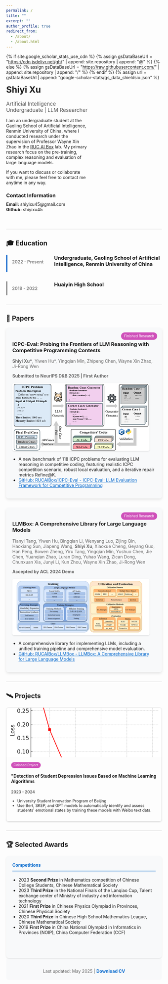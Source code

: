 ```yaml
---
permalink: /
title: ""
excerpt: ""
author_profile: true
redirect_from: 
  - /about/
  - /about.html
---
```


{% if site.google_scholar_stats_use_cdn %}
{% assign gsDataBaseUrl = "https://cdn.jsdelivr.net/gh/" | append: site.repository | append: "@" %}
{% else %}
{% assign gsDataBaseUrl = "https://raw.githubusercontent.com/" | append: site.repository | append: "/" %}
{% endif %}
{% assign url = gsDataBaseUrl | append: "google-scholar-stats/gs_data_shieldsio.json" %}



<span class='anchor' id='about-me'></span>

<div class="profile-container" style="display: flex; align-items: flex-start; margin-bottom: 40px;">   <div class="profile-content" style="flex: 1;">     <h1 style="margin-top: 0;">Shiyi Xu</h1>     <p style="font-size: 1.2em; color: #555; margin-bottom: 15px;">Artificial Intelligence Undergraduate | LLM Researcher</p>     <p>I am an undergraduate student at the Gaoling School of Artificial Intelligence, Renmin University of China, where I conducted research under the supervision of Professor Wayne Xin Zhao in the <a href="http://aibox.ruc.edu.cn/" target="_blank">RUC AI Box</a> lab. My primary research focus on the pre-training, complex reasoning and evaluation of large language models.</p>     <p>If you want to discuss or collaborate with me, please feel free to contact me anytime in any way.</p>


<div style="margin-top: 20px;">
  <h3 style="margin-bottom: 10px;">Contact Information</h3>
  <ul style="list-style-type: none; padding-left: 0; margin-top: 0;">
    <li>  <strong>Email:</strong> shiyixu45@gmail.com</li>
    <li>  <strong>Github:</strong> shiyixu45</li>
  </ul>
</div>


  </div>  <div class="profile-image" style="flex: 0 0 200px; margin-left: 40px;">    <!-- Profile photo placeholder -->    <!-- <img src="images/profile.jpg" alt="Shiyi Xu" style="width: 100%; border-radius: 50%; border: 3px solid #0066cc;"> -->  </div> </div> <div class="section-divider" style="border-top: 2px solid #eaeaea; margin: 30px 0;"></div>

<span class='anchor' id='education'></span>
## 🎓 Education



<div class="education-container">
  <div class="education-item" style="display: flex; margin-bottom: 30px; border-left: 4px solid #0066cc; padding-left: 15px;">
    <div style="flex: 1; margin-right: 20px;">
      <p style="font-weight: bold; color: #888;">2022 - Present</p>
    </div>
    <div style="flex: 3;">
      <h3 style="margin-top: 0;">Undergraduate, Gaoling School of Artificial Intelligence, Renmin University of China</h3>
    </div>
  </div>
  <div class="education-item" style="display: flex; margin-bottom: 30px; border-left: 4px solid #888; padding-left: 15px;">
    <div style="flex: 1; margin-right: 20px;">
      <p style="font-weight: bold; color: #888;">2019 - 2022</p>
    </div>
    <div style="flex: 3;">
      <h3 style="margin-top: 0;">Huaiyin High School</h3>
    </div>
  </div>
</div>
<div class="section-divider" style="border-top: 2px solid #eaeaea; margin: 30px 0;"></div>

<span class='anchor' id='research-experience'></span>
## 🔬 Papers

<div class="research-container">

  <!-- Current Research -->
  <!-- <div class="research-item" style="margin-bottom: 30px; border-radius: 8px; overflow: hidden; box-shadow: 0 4px 8px rgba(0,0,0,0.1);">
    <div style="background-color: #f8f9fa; padding: 20px; position: relative;">
      <span style="position: absolute; top: 15px; right: 15px; background-color: #ff6b6b; color: white; padding: 5px 10px; border-radius: 15px; font-size: 0.8em;">Current Research</span>
      <h3>AMS Data Synthesis Technology Based on Autoregressive Architecture</h3>
      <p style="color: #666;"><strong>2025.04 - Present</strong></p>
      <div style="display: flex; flex-wrap: wrap; margin-top: 15px; align-items: center;">
        <div style="flex: 1; min-width: 200px; margin-right: 20px; margin-bottom: 15px;">
          <img src="images/autoregressive.png" alt="Autoregressive graph generation" style="width: 100%; border-radius: 5px; box-shadow: 0 2px 4px rgba(0,0,0,0.1);">
        </div>
        <div style="flex: 2; min-width: 300px;">
          <ul style="padding-left: 20px; margin-top: 0;">
            <li>Researching autoregressive architecture-based circuit graph generation methods to address AMS circuit data scarcity</li>
            <li>Developing techniques to automatically generate circuit topologies that comply with design specifications</li>
            <li>Applied for Beijing Natural Science Foundation (Undergraduate "Qiyan" Program)</li>
          </ul>
        </div>
      </div>
    </div>
  </div> -->

  <!-- Ongoing Research -->
  <!-- <div class="research-item" style="margin-bottom: 30px; border-radius: 8px; overflow: hidden; box-shadow: 0 4px 8px rgba(0,0,0,0.1);">
    <div style="background-color: #f8f9fa; padding: 20px; position: relative;">
      <span style="position: absolute; top: 15px; right: 15px; background-color: #4dabf7; color: white; padding: 5px 10px; border-radius: 15px; font-size: 0.8em;">Ongoing Research</span>
      <h3>Transferable Parasitic Estimation via Graph Contrastive Learning and Label Rebalancing in AMS Circuits</h3>
      <p style="color: #666;"><strong>2025.01 - 2025.04</strong></p>
      <div style="display: flex; flex-wrap: wrap; margin-top: 15px; align-items: center;">
        <div style="flex: 1; min-width: 200px; margin-right: 20px; margin-bottom: 15px;">
          <img src="images/fig-workflow.png" alt="Circuit GCL" style="width: 100%; border-radius: 5px; box-shadow: 0 2px 4px rgba(0,0,0,0.1);">
        </div>
        <div style="flex: 2; min-width: 300px;">
          <ul style="padding-left: 20px; margin-top: 0;">
            <li>Researched parasitic parameter extraction algorithms for analog/mixed-signal circuits</li>
            <li>Explored knowledge transfer challenges across different circuit types using graph contrastive learning and balanced loss functions</li>
            <li>Submitted research as first student author to ICCAD 2025</li>
            <li><a href="https://github.com/ShenShan123/CircuitGCL" style="color: #0066cc;">GitHub: ShenShan123/CircuitGCL - Initial version of CircuitGCL</a></li>
          </ul>
        </div>
      </div>
    </div>
  </div> -->

  <!-- International Exchange -->
  <div class="research-item" style="margin-bottom: 30px; border-radius: 8px; overflow: hidden; box-shadow: 0 4px 8px rgba(0,0,0,0.1);">
    <div style="background-color: #f8f9fa; padding: 20px; position: relative;">
      <span style="position: absolute; top: 15px; right: 15px; background-color:rgb(207, 81, 186); color: white; padding: 5px 10px; border-radius: 15px; font-size: 0.8em;">Finished Research</span>
      <h3>ICPC-Eval: Probing the Frontiers of LLM Reasoning with Competitive Programming Contests</h3>
      <p style="color: #666;"><strong>Shiyi Xu*</strong>, Yiwen Hu*, Yingqian Min, Zhipeng Chen, Wayne Xin Zhao, Ji-Rong Wen</p>
      <p style="color: #666;"><strong>Submitted to NeurIPS D&B 2025 | First Author</strong></p>
      <div style="display: flex; flex-wrap: wrap; margin-top: 15px; align-items: center;">
        <div style="flex: 1; min-width: 200px; margin-right: 20px; margin-bottom: 15px;">
          <img src="images\ICPC-Eval.png" alt="ICPC-Eval" style="width: 100%; border-radius: 5px; box-shadow: 0 2px 4px rgba(0,0,0,0.1);">
        </div>
        <div style="flex: 2; min-width: 300px;">
          <ul style="padding-left: 20px; margin-top: 0;">
            <li>A new benchmark of 118 ICPC problems for evaluating LLM reasoning in competitive coding, featuring realistic ICPC competition scenario, robust local evaluation, and a iterative repair metrics Refine@K.</li>
            <!-- <li>Proposed a novel evaluation metric, <strong>Refine@K</strong>, to measure a model's ability to iteratively repair code based on execution feedback, better simulating realistic problem-solving scenarios.</li>
            <li>Designed a robust pipeline that leverages LLMs to automatically synthesize diverse and challenging test cases, enabling efficient and accessible local evaluation.</li> -->
            <li><a href="https://github.com/RUCAIBox/ICPC-Eval" style="color: #0066cc;">GitHub: RUCAIBox/ICPC-Eval - ICPC-Eval: LLM Evaluation Framework for Competitive Programming</a></li>
          </ul>
        </div>
      </div>
    </div>
  </div>

  <!-- Open Source -->
  <div class="research-item" style="margin-bottom: 30px; border-radius: 8px; overflow: hidden; box-shadow: 0 4px 8px rgba(0,0,0,0.1);">
    <div style="background-color: #f8f9fa; padding: 20px; position: relative;">
      <!-- <span style="position: absolute; top: 15px; right: 15px; background-color: #fcc419; color: white; padding: 5px 10px; border-radius: 15px; font-size: 0.8em;">Open Source</span> -->
      <span style="position: absolute; top: 15px; right: 15px; background-color: rgb(207, 81, 186); color: white; padding: 5px 10px; border-radius: 15px; font-size: 0.8em;">Finished Research</span>
      <h3>LLMBox: A Comprehensive Library for Large Language Models</h3>
      <p style="color: #666;">Tianyi Tang, Yiwen Hu, Bingqian Li, Wenyang Luo, Zijing Qin, Haoxiang Sun, Jiapeng Wang, <strong>Shiyi Xu</strong>, Xiaoxue Cheng, Geyang Guo, Han Peng, Bowen Zheng, Yiru Tang, Yingqian Min, Yushuo Chen, Jie Chen, Yuanqian Zhao, Luran Ding, Yuhao Wang, Zican Dong, Chunxuan Xia, Junyi Li, Kun Zhou, Wayne Xin Zhao, Ji-Rong Wen</p>
      <p style="color: #666;"><strong>Accepted by ACL 2024 Demo</strong></p>
      <div style="display: flex; flex-wrap: wrap; margin-top: 15px; align-items: center;">
        <div style="flex: 1; min-width: 200px; margin-right: 20px; margin-bottom: 15px;">
          <img src="images/LLMBox.png" alt="LLMBox" style="width: 100%; border-radius: 5px; box-shadow: 0 2px 4px rgba(0,0,0,0.1);">
        </div>
        <div style="flex: 2; min-width: 300px;">
          <ul style="padding-left: 20px; margin-top: 0;">
            <li>A comprehensive library for implementing LLMs, including a unified training pipeline and comprehensive model evaluation.</li>
            <li><a href="https://github.com/RUCAIBox/LLMBox" style="color: #0066cc;">GitHub: RUCAIBox/LLMBox - LLMBox: A Comprehensive Library for Large Language Models</a></li>
          </ul>
        </div>
      </div>
    </div>
  </div>

</div>

<div class="section-divider" style="border-top: 2px solid #eaeaea; margin: 30px 0;"></div>

<span class='anchor' id='projects'></span>
## 🛰️ Projects

<div class="projects-container" style="display: grid; grid-template-columns: repeat(auto-fill, minmax(300px, 1fr)); gap: 20px; margin-bottom: 30px;">
    <!-- Project 1 -->
    <div class="project-card" style="border: 1px solid #ddd; border-radius: 8px; overflow: hidden; box-shadow: 0 2px 4px rgba(0,0,0,0.1); height: 100%; display: flex; flex-direction: column;">
        <div style="height: 160px; overflow: hidden;">
            <img src="images/Depression.png" alt="Depression" style="width: 100%; height: 100%; object-fit: cover;">
        </div>
        <div style="padding: 15px; flex-grow: 1; display: flex; flex-direction: column;">
            <div>
                <span style="background-color: rgb(207, 81, 186); color: white; padding: 3px 8px; border-radius: 12px; font-size: 0.75em;">Finished Project</span>
                <h4>"Detection of Student Depression Issues Based on Machine Learning Algorithms</h4>
                <p style="color: #666; font-size: 0.9em;"><strong>2023 - 2024</strong></p>
            </div>
            <ul style="font-size: 0.9em; padding-left: 20px; margin-top: auto;">
                <li>University Student Innovation Program of Beijing</li>
                <li>Use Bert, SKEP, and GPT models to automatically identify and assess students' emotional states by training these models with Weibo text data.</li>
            </ul>
        </div>
    </div>
    <!-- Project 2 -->
    <!-- <div class="project-card" style="border: 1px solid #ddd; border-radius: 8px; overflow: hidden; box-shadow: 0 2px 4px rgba(0,0,0,0.1); height: 100%; display: flex; flex-direction: column;">
        <div style="height: 160px; overflow: hidden;">
            <img src="images/rsop.png" alt="Optical" style="width: 100%; height: 100%; object-fit: cover;">
        </div>
        <div style="padding: 15px; flex-grow: 1; display: flex; flex-direction: column;">
            <div>
                <span style="background-color: #339af0; color: white; padding: 3px 8px; border-radius: 12px; font-size: 0.75em;">Optical Communications</span>
                <h4>Characterization of Polarization Damage in Optical Fiber Communication Systems</h4>
                <p style="color: #666; font-size: 0.9em;"><strong>2023.10 - 2024.03</strong></p>
            </div>
            <ul style="font-size: 0.9em; padding-left: 20px; margin-top: auto;">
                <li>Proposed 3D Stokes space method for polarization compensation</li>
                <li>Improved OSNR margin through novel coding techniques</li>
                <li>Developed three-parameter RSOP equalization method</li>
            </ul>
        </div>
    </div> -->
    <!-- Project 3 -->
    <!-- <div class="project-card" style="border: 1px solid #ddd; border-radius: 8px; overflow: hidden; box-shadow: 0 2px 4px rgba(0,0,0,0.1); height: 100%; display: flex; flex-direction: column;">
        <div style="height: 160px; overflow: hidden;">
            <img src="images/IIOT.png" alt="Industrial IoT" style="width: 100%; height: 100%; object-fit: cover;">
        </div>
        <div style="padding: 15px; flex-grow: 1; display: flex; flex-direction: column;">
            <div>
                <span style="background-color: #8e44ad; color: white; padding: 3px 8px; border-radius: 12px; font-size: 0.75em;">Industrial IoT</span>
                <h4>Confidence Reachable Set Estimation in Industrial IoT</h4>
                <p style="color: #666; font-size: 0.9em;"><strong>2023.06 - 2023.09</strong></p>
            </div>
            <ul style="font-size: 0.9em; padding-left: 20px; margin-top: auto;">
                <li>Participated in National Youth Science Foundation project</li>
                <li>Designed water quality prediction algorithms</li>
                <li>Implemented Set-Propagation strategies</li>
            </ul>
        </div>
    </div> -->
</div>
<div class="section-divider" style="border-top: 2px solid #eaeaea; margin: 30px 0;"></div>

<span class='anchor' id='publications'></span>
<!-- ## 📝 Publications

<div class="publications-container">   <div class="publication-item" style="padding: 20px; margin-bottom: 20px; border-left: 4px solid #0066cc; background-color: #f8f9fa; border-radius: 0 4px 4px 0; box-shadow: 0 2px 4px rgba(0,0,0,0.05);">     <h4 style="margin-top: 0;">Transferable Parasitic Estimation via Graph Contrastive Learning and Label Rebalancing in AMS Circuits</h4>     <p style="margin-bottom: 0;"><em>Under review at ICCAD 2025</em> | <strong>First Student Author</strong></p>   </div> </div> <div class="section-divider" style="border-top: 2px solid #eaeaea; margin: 30px 0;"></div>

<span class='anchor' id='awards-honors'></span> -->
## 🏆 Selected Awards

<div class="awards-container" style="display: grid; grid-template-columns: repeat(auto-fit, minmax(300px, 1fr)); gap: 20px; margin-bottom: 30px;">
  <div class="awards-card" style="background-color: #f8f9fa; border-radius: 8px; padding: 20px; box-shadow: 0 2px 4px rgba(0,0,0,0.1); height: 100%;">
    <h4 style="color: #0066cc; margin-top: 0; border-bottom: 2px solid #0066cc; padding-bottom: 10px;">Competitions</h4>
    <ul style="padding-left: 20px;">
    <li> 2023 <strong>Second Prize</strong> in Mathematics competition of Chinese College Students, Chinese Mathematical Society</li>
    <li> 2023 <strong>Third Prize</strong> in the National Finals of the Lanqiao Cup, Talent exchange center of Ministry of industry and information technology</li>
    <li> 2021 <strong>First Prize</strong> in Chinese Physics Olympiad in Provinces, Chinese Physical Society</li>
    <li> 2020 <strong>Third Prize</strong> in Chinese High School Mathematics League, Chinese Mathematical Society</li>
    <li>2019 <strong>First Prize</strong> in China National Olympiad in Informatics in Provinces (NOIP), China Computer Federation (CCF)</li>
      <!-- <li>National College Student Mathematics Competition</li>
      <li>National Electronic Design Competition</li>
      <li>National College English Competition</li> -->
    </ul>
  </div>
  <!-- <div class="awards-card" style="background-color: #f8f9fa; border-radius: 8px; padding: 20px; box-shadow: 0 2px 4px rgba(0,0,0,0.1); height: 100%;">
    <h4 style="color: #0066cc; margin-top: 0; border-bottom: 2px solid #0066cc; padding-bottom: 10px;">Scholarships & Honors</h4>
    <ul style="padding-left: 20px;">
      <li><strong style="color: red;">Beijing Natural Science Foundation Recipient</strong><br>("Qiyan" Program for Undergraduates)</li>
      <li>Industrial and Commercial Bank of China Scholarship</li>
      <li>University Scholarships</li>
      <li>Outstanding Student Award</li>
    </ul>
  </div> -->
</div>
<div style="text-align: center; margin-top: 40px; margin-bottom: 30px; padding: 20px; background-color: #f8f9fa; border-radius: 8px;">
  <p style="margin-bottom: 0; color: #666;">Last updated: May 2025 | <a href="_data\ShiyiXu_CV.pdf" style="color: #0066cc; text-decoration: none; font-weight: bold;">Download CV</a></p>
</div>

